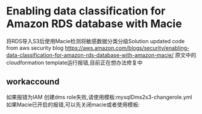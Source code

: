 # Enabling data classification for Amazon RDS database with Macie 
将RDS导入S3后使用Macie检测将敏感数据分类分级Solution
updated code from aws security blog https://aws.amazon.com/blogs/security/enabling-data-classification-for-amazon-rds-database-with-amazon-macie/
原文中的cloudformation template运行报错,目前正在想办法修复中
## workaccound
如果报错为IAM 创建dms role失败,请使用模板:mysqlDms2s3-changerole.yml
如果Macie已开启的报错,可以先关闭macie或者使用模板:
